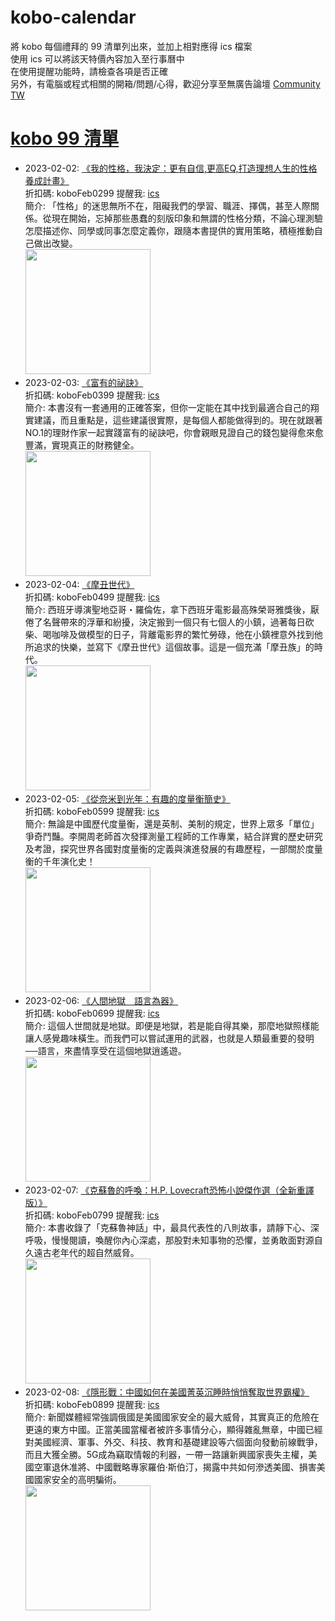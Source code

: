 # kobo-calendar
將 kobo 每個禮拜的 99 清單列出來，並加上相對應得 ics 檔案  
使用 ics 可以將該天特價內容加入至行事曆中  
在使用提醒功能時，請檢查各項是否正確  
另外，有電腦或程式相關的開箱/問題/心得，歡迎分享至無廣告論壇 [Community TW](https://community.tw)

# [kobo 99 清單](https://www.kobo.com/zh/blog/一週99書單-明明維持生活可以很單純-我們到底在追求什麼-2-2-2-8)
- 2023-02-02: [《我的性格，我決定：更有自信,更高EQ,打造理想人生的性格養成計畫》](https://www.kobo.com/tw/zh/ebook/eq-20)  
  折扣碼: koboFeb0299 提醒我: [ics](ics/kobo-calendar-2023-02-02.ics)  
  簡介: 「性格」的迷思無所不在，阻礙我們的學習、職涯、擇偶，甚至人際關係。從現在開始，忘掉那些愚蠢的刻版印象和無謂的性格分類，不論心理測驗怎麼描述你、同學或同事怎麼定義你，跟隨本書提供的實用策略，積極推動自己做出改變。  
  <img width="200" src="https://news.objects.frb.io/transforms/bookcoversfb/718292/我的性格，我決定：更有自信更高EQ打造理想人生的性格養成計畫_9b7caa11f5ab43e798472d7a3a255437.jpg">
- 2023-02-03: [《富有的祕訣》](https://www.kobo.com/tw/zh/ebook/YtmKbPfW1z2WRIQa338qog)  
  折扣碼: koboFeb0399 提醒我: [ics](ics/kobo-calendar-2023-02-03.ics)  
  簡介: 本書沒有一套通用的正確答案，但你一定能在其中找到最適合自己的翔實建議，而且重點是，這些建議很實際，是每個人都能做得到的。現在就跟著NO.1的理財作家一起實踐富有的祕訣吧，你會親眼見證自己的錢包變得愈來愈豐滿，實現真正的財務健全。  
  <img width="200" src="https://news.objects.frb.io/transforms/bookcoversfb/718293/富有的祕訣_9b7caa11f5ab43e798472d7a3a255437.jpg">
- 2023-02-04: [《摩丑世代》](https://www.kobo.com/tw/zh/ebook/1auwwL3n7ja3gwIfT3EE8w)  
  折扣碼: koboFeb0499 提醒我: [ics](ics/kobo-calendar-2023-02-04.ics)  
  簡介: 西班牙導演聖地亞哥・羅倫佐，拿下西班牙電影最高殊榮哥雅獎後，厭倦了名聲帶來的浮華和紛擾，決定搬到一個只有七個人的小鎮，過著每日砍柴、喝咖啡及做模型的日子，背離電影界的繁忙勞碌，他在小鎮裡意外找到他所追求的快樂，並寫下《摩丑世代》這個故事。這是一個充滿「摩丑族」的時代。  
  <img width="200" src="https://news.objects.frb.io/transforms/bookcoversfb/718294/摩丑世代_9b7caa11f5ab43e798472d7a3a255437.jpg">
- 2023-02-05: [《從奈米到光年：有趣的度量衡簡史》](https://www.kobo.com/tw/zh/ebook/WLwMRVRGgD6uOkeLyK06Jw)  
  折扣碼: koboFeb0599 提醒我: [ics](ics/kobo-calendar-2023-02-05.ics)  
  簡介: 無論是中國歷代度量衡，還是英制、美制的規定，世界上眾多「單位」爭奇鬥豔。李開周老師首次發揮測量工程師的工作專業，結合詳實的歷史研究及考證，探究世界各國對度量衡的定義與演進發展的有趣歷程，一部關於度量衡的千年演化史！  
  <img width="200" src="https://news.objects.frb.io/transforms/bookcoversfb/718295/從奈米到光年：有趣的度量衡簡史_9b7caa11f5ab43e798472d7a3a255437.jpg">
- 2023-02-06: [《人間地獄　語言為器》](https://www.kobo.com/tw/zh/ebook/E6GawPR76Dmy0uSCA1n_Mg)  
  折扣碼: koboFeb0699 提醒我: [ics](ics/kobo-calendar-2023-02-06.ics)  
  簡介: 這個人世間就是地獄。即便是地獄，若是能自得其樂，那麼地獄照樣能讓人感覺趣味橫生。而我們可以嘗試運用的武器，也就是人類最重要的發明──語言，來盡情享受在這個地獄逍遙遊。  
  <img width="200" src="https://news.objects.frb.io/transforms/bookcoversfb/718296/人間地獄-語言為器_9b7caa11f5ab43e798472d7a3a255437.jpg">
- 2023-02-07: [《克蘇魯的呼喚：H.P. Lovecraft恐怖小說傑作選（全新重譯版）》](https://www.kobo.com/tw/zh/ebook/h-p-lovecraft-11)  
  折扣碼: koboFeb0799 提醒我: [ics](ics/kobo-calendar-2023-02-07.ics)  
  簡介: 本書收錄了「克蘇魯神話」中，最具代表性的八則故事，請靜下心、深呼吸，慢慢閱讀，喚醒你內心深處，那股對未知事物的恐懼，並勇敢面對源自久遠古老年代的超自然威脅。  
  <img width="200" src="https://news.objects.frb.io/transforms/bookcoversfb/718297/克蘇魯的呼喚：H.P.-Lovecraft恐怖小說傑作選（全新重譯版）_9b7caa11f5ab43e798472d7a3a255437.jpg">
- 2023-02-08: [《隱形戰：中國如何在美國菁英沉睡時悄悄奪取世界霸權》](https://www.kobo.com/tw/zh/ebook/0JAB46t62z6lRz9ltL46SQ)  
  折扣碼: koboFeb0899 提醒我: [ics](ics/kobo-calendar-2023-02-08.ics)  
  簡介: 新聞媒體經常強調俄國是美國國家安全的最大威脅，其實真正的危險在更遠的東方中國。正當美國當權者被許多事情分心，顯得雜亂無章，中國已經對美國經濟、軍事、外交、科技、教育和基礎建設等六個面向發動前線戰爭，而且大獲全勝。5G成為竊取情報的利器，一帶一路讓新興國家喪失主權，美國空軍退休准將、中國戰略專家羅伯‧斯伯汀，揭露中共如何滲透美國、損害美國國家安全的高明騙術。  
  <img width="200" src="https://news.objects.frb.io/transforms/bookcoversfb/718298/隱形戰：中國如何在美國菁英沉睡時悄悄奪取世界霸權_9b7caa11f5ab43e798472d7a3a255437.jpg">
